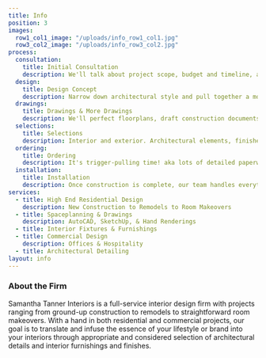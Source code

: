 ```yaml
---
title: Info
position: 3
images:
  row1_col1_image: "/uploads/info_row1_col1.jpg"
  row3_col2_image: "/uploads/info_row3_col2.jpg"
process:
  consultation:
    title: Initial Consultation
    description: We'll talk about project scope, budget and timeline, and review any inspirational imagery you've collected.
  design:
    title: Design Concept
    description: Narrow down architectural style and pull together a mood board to serve as the design guide. Collaborate with the architect, contractor and landscape designer to shape the bones of.
  drawings:
    title: Drawings & More Drawings
    description: We'll perfect floorplans, draft construction documents in AutoCAD, sketch customized details, and create hand or computer renderings to illustrate and communicate all the design ideas.
  selections:
    title: Selections
    description: Interior and exterior. Architectural elements, finishes and materials. Everything from flooring, tile, plumbing, lighting, furnishings, area rugs, wallcoverings---we source it all and bring the best of.
  ordering:
    title: Ordering
    description: It's trigger-pulling time! aka lots of detailed paperwork so you can review and approve every last detail.
  installation:
    title: Installation
    description: Once construction is complete, our team handles everything from installing draperies to hanging artwork, placing area rugs, and styling accessories.
services:
  - title: High End Residential Design
    description: New Construction to Remodels to Room Makeovers
  - title: Spaceplanning & Drawings
    description: AutoCAD, SketchUp, & Hand Renderings
  - title: Interior Fixtures & Furnishings
  - title: Commercial Design
    description: Offices & Hospitality
  - title: Architectural Detailing
layout: info
---
```


### About the Firm

Samantha Tanner Interiors is a full-service interior design firm with projects ranging from ground-up construction to remodels to straightforward room makeovers.  With a hand in both residential and commercial projects, our goal is to translate and infuse the essence of your lifestyle or brand into your interiors through appropriate and considered selection of architectural details and interior furnishings and finishes.
